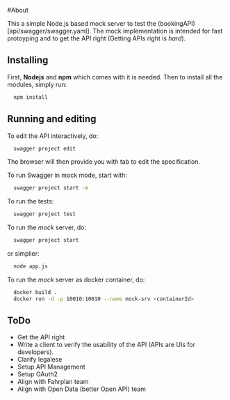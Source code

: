 #About

This a simple Node.js based mock server to test the (bookingAPI)[api/swagger/swagger.yaml]. The mock implementation is intended for fast protoyping and to get the API right (Getting APIs right is *hard*).

## Installing
First, **Nodejs** and **npm** which comes with it is needed. Then to install all the modules, simply run:

```bash
  npm install
```

## Running and editing
To edit the API interactively, do:

```bash
  swagger project edit
```

The browser will then provide you with tab to edit the specification.

To run Swagger in mock mode, start with:


```bash
  swagger project start -m
```

To run the tests:


```bash
  swagger project test
```

To run the *mock* server, do:


```bash
  swagger project start
```

or simplier:

```bash
  node app.js
```

To run the *mock* server as docker container, do:

```bash
  docker build .
  docker run -d -p 10010:10010 --name mock-srv <containerId>
```

## ToDo
- Get the API right
- Write a client to verify the usability of the API (APIs are UIs for developers).
- Clarify legalese
- Setup API Management
- Setup OAuth2
- Align with Fahrplan team
- Align with Open Data (better Open API) team

